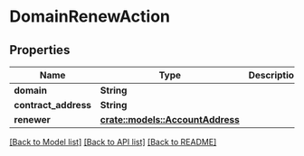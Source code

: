 # DomainRenewAction

## Properties

Name | Type | Description | Notes
------------ | ------------- | ------------- | -------------
**domain** | **String** |  | 
**contract_address** | **String** |  | 
**renewer** | [**crate::models::AccountAddress**](AccountAddress.md) |  | 

[[Back to Model list]](../README.md#documentation-for-models) [[Back to API list]](../README.md#documentation-for-api-endpoints) [[Back to README]](../README.md)


